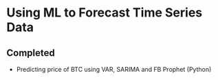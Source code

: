 # Using ML to Forecast Time Series Data
## Completed
* Predicting price of BTC using VAR, SARIMA and FB Prophet (Python)